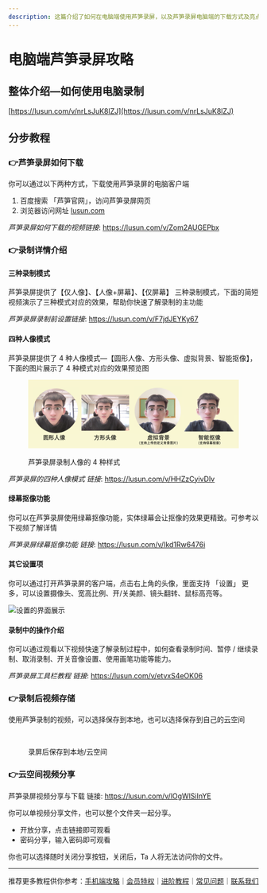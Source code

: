 ```yaml
---
description: 这篇介绍了如何在电脑端使用芦笋录屏，以及芦笋录屏电脑端的下载方式及亮点功能介绍
---
```


# 电脑端芦笋录屏攻略

## 整体介绍—如何使用电脑录制

[https://lusun.com/v/nrLsJuK8lZJ](https://lusun.com/v/nrLsJuK8lZJ)

## 分步教程 <a href="#f0-9f-98-81-e5-88-86-e6-a-d-a5-e6-95-99-e7-a8-8b" id="f0-9f-98-81-e5-88-86-e6-a-d-a5-e6-95-99-e7-a8-8b"></a>

### 👉芦笋录屏如何下载 <a href="#f0-9f-91-89-e8-8a-a6-e7-ac-8b-e5-bd-95-e5-b1-8f-e5-a6-82-e4-bd-95-e4-b8-8b-e8-bd-bd" id="f0-9f-91-89-e8-8a-a6-e7-ac-8b-e5-bd-95-e5-b1-8f-e5-a6-82-e4-bd-95-e4-b8-8b-e8-bd-bd"></a>

你可以通过以下两种方式，下载使用芦笋录屏的电脑客户端

1. 百度搜索 「芦笋官网」，访问芦笋录屏网页
2. 浏览器访问网址 [lusun.com](https://lusun.com)

_芦笋录屏如何下载的视频链接_: https://lusun.com/v/Zom2AUGEPbx

### 👉录制详情介绍 <a href="#f0-9f-91-89-e5-bd-95-e5-88-b6-e5-89-8d-e7-9a-84-e8-ae-be-e7-bd-ae" id="f0-9f-91-89-e5-bd-95-e5-88-b6-e5-89-8d-e7-9a-84-e8-ae-be-e7-bd-ae"></a>

#### 三种录制模式

芦笋录屏提供了【仅人像】、【人像+屏幕】、【仅屏幕】 三种录制模式，下面的简短视频演示了三种模式对应的效果，帮助你快速了解录制的主功能

_芦笋录屏录制前设置链接_: https://lusun.com/v/F7jdJEYKy67

#### 四种人像模式

芦笋录屏提供了 4 种人像模式—【圆形人像、方形头像、虚拟背景、智能抠像】，下面的图片展示了 4 种模式对应的效果预览图

<figure><img src="../.gitbook/assets/luping4renxiang.png" alt=""><figcaption><p>芦笋录屏录制人像的 4 种样式</p></figcaption></figure>

_芦笋录屏的四种人像模式 链接_: https://lusun.com/v/HHZzCyivDIv

#### 绿幕抠像功能

你可以在芦笋录屏使用绿幕抠像功能，实体绿幕会让抠像的效果更精致。可参考以下视频了解详情

_芦笋录屏绿幕抠像功能 链接_: https://lusun.com/v/Ikd1Rw6476i

#### 其它设置项

你可以通过打开芦笋录屏的客户端，点击右上角的头像，里面支持 「设置」 更多，可以设置摄像头、宽高比例、开/关美颜、镜头翻转、鼠标高亮等。

![设置的界面展示](https://help.lusun.com/content/images/2022/12/------2.png)

#### 录制中的操作介绍 <a href="#f0-9f-91-89-e5-bd-95-e5-88-b6-e4-b8-a-d-e7-9a-84-e6-93-8d-e4-bd-9c" id="f0-9f-91-89-e5-bd-95-e5-88-b6-e4-b8-a-d-e7-9a-84-e6-93-8d-e4-bd-9c"></a>

你可以通过观看以下视频快速了解录制过程中，如何查看录制时间、暂停 / 继续录制、取消录制、开关音像设置、使用画笔功能等能力。

_芦笋录屏工具栏教程 链接_: https://lusun.com/v/etvxS4eOK06



### 👉录制后视频存储

使用芦笋录制的视频，可以选择保存到本地，也可以选择保存到自己的云空间

<figure><img src="../.gitbook/assets/download.gif" alt=""><figcaption><p>录屏后保存到本地/云空间</p></figcaption></figure>

### 👉云空间视频分享

芦笋录屏视频分享与下载 链接: https://lusun.com/v/lOgWlSiInYE

你可以单视频分享文件，也可以整个文件夹一起分享。

* 开放分享，点击链接即可观看
* 密码分享，输入密码即可观看

你也可以选择随时关闭分享按钮，关闭后，Ta 人将无法访问你的文件。

***

推荐更多教程供你参考：[手机端攻略](phone.md)｜[会员特权](vip.md)｜[进阶教程](../advanced.md)｜[常见问题](../faq.md)｜[联系我们](../contact.md)
